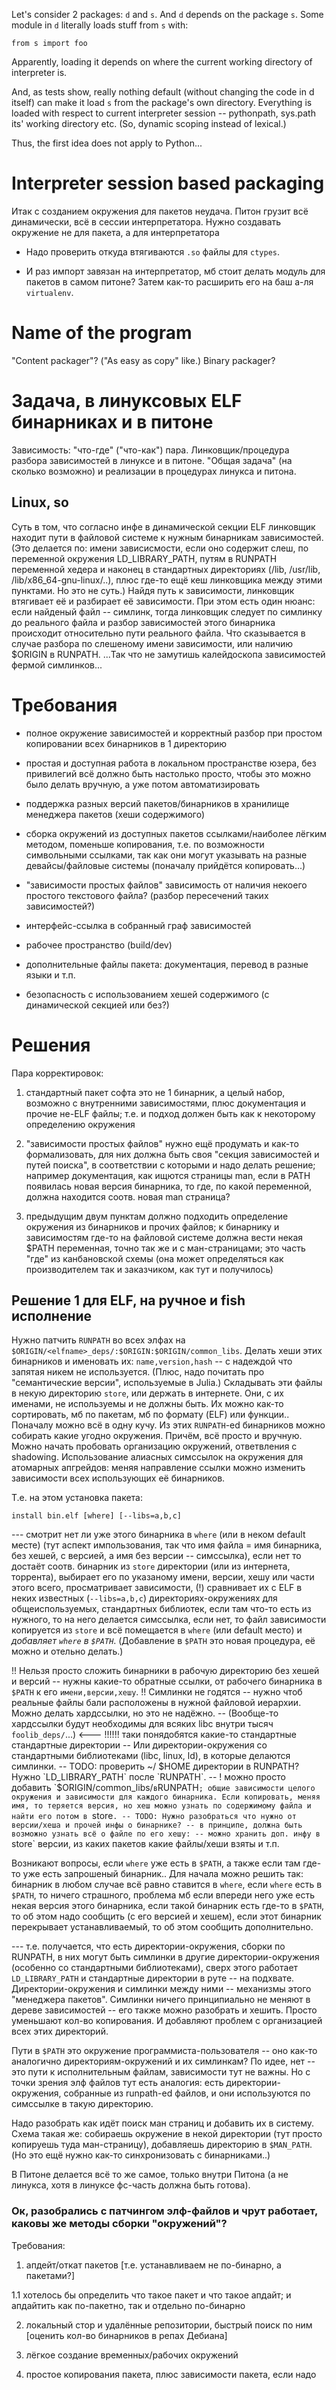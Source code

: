 Let's consider 2 packages: `d` and `s`.
And `d` depends on the package `s`.
Some module in `d` literally loads stuff from `s` with:

    from s import foo

Apparently, loading it depends on where the current working directory of interpreter is.

And, as tests show, really nothing default (without changing the code in d itself)
can make it load `s` from the package's own directory.
Everything is loaded with respect to current interpreter session -- pythonpath, sys.path its' working directory etc.
(So, dynamic scoping instead of lexical.)

Thus, the first idea does not apply to Python...


# Interpreter session based packaging

Итак с созданием окружения для пакетов неудача.
Питон грузит всё динамически, всё в сессии интерпретатора.
Нужно создавать окружение не для пакета, а для интерпретатора

* Надо проверить откуда втягиваются `.so` файлы для `ctypes`.

* И раз импорт завязан на интерпретатор, мб стоит делать модуль для пакетов в самом питоне?
  Затем как-то расширить его на баш а-ля `virtualenv`.




# Name of the program

"Content packager"?
("As easy as copy" like.)
Binary packager?





# Задача, в линуксовых ELF бинарниках и в питоне

Зависимость: "что-где" ("что-как") пара.
Линковщик/процедура разбора зависимостей в линуксе и в питоне.
"Общая задача" (на сколько возможно) и реализации в процедурах линукса и питона.

## Linux, so

Суть в том, что согласно инфе в динамической секции ELF
линковщик находит пути в файловой системе к нужным бинарникам зависимостей.
   (Это делается по:
   имени зависисмости, если оно содержит слеш,
   по переменной окружения LD_LIBRARY_PATH,
   путям в RUNPATH переменной хедера
   и наконец в стандартных директориях (/lib, /usr/lib, /lib/x86_64-gnu-linux/..),
   плюс где-то ещё кеш линковщика между этими пунктами.
   Но это не суть.)
Найдя путь к зависимости, линковщик втягивает её и разбирает её зависимости.
При этом есть один нюанс:
если найденый файл -- симлинк,
тогда линковщик следует по симлинку до реального файла
и разбор зависимостей этого бинарника происходит относительно пути реального файла.
Что сказывается в случае разбора по слешеному имени зависимости, или наличию $ORIGIN в RUNPATH.
...Так что не замутишь калейдоскопа зависимостей фермой симлинков...




# Требования

* полное окружение зависимостей и корректный разбор при простом копировании всех бинарников в 1 директорию

* простая и доступная работа в локальном пространстве юзера, без привилегий
  всё должно быть настолько просто, чтобы это можно было делать вручную, а уже потом автоматизировать

* поддержка разных версий пакетов/бинарников в хранилище менеджера пакетов (хеши содержимого)

* сборка окружений из доступных пакетов ссылками/наиболее лёгким методом, поменьше копирования,
  т.е. по возможности символьными ссылками, так как они могут указывать на разные девайсы/файловые системы
  (поначалу прийдётся копировать...)

* "зависимости простых файлов"
  зависимость от наличия некоего простого текстового файла?
  (разбор пересечений таких зависимостей?)

* интерфейс-ссылка в собранный граф зависимостей

* рабочее пространство (build/dev)

* дополнительные файлы пакета: документация, перевод в разные языки и т.п.

* безопасность с использованием хешей содержимого (с динамической секцией или без?)





# Решения

Пара корректировок:

1. стандартный пакет софта это не 1 бинарник,
   а целый набор, возможно с внутренними зависимостями,
   плюс документация и прочие не-ELF файлы;
   т.е. и подход должен быть как к некоторому определению окружения

2. "зависимости простых файлов" нужно ещё продумать и как-то формализовать,
   для них должна быть своя "секция зависимостей и путей поиска",
   в соответствии с которыми и надо делать решение;
   например документация, как ищются страницы man,
   если в PATH появилась новая версия бинарника,
   то где, по какой переменной, должна находится соотв. новая man страница?

3. предыдущим двум пунктам должно подходить определение окружения из бинарников и прочих файлов;
   к бинарнику и зависимостям где-то на файловой системе должна вести некая $PATH переменная,
   точно так же и с ман-страницами;
   это часть "где" из канбановской схемы
   (она может определяться как производителем так и заказчиком, как тут и получилось)




## Решение 1 для ELF, на ручное и fish исполнение

Нужно патчить `RUNPATH` во всех элфах на `$ORIGIN/<elfname>_deps/:$ORIGIN:$ORIGIN/common_libs`.
Делать хеши этих бинарников и именовать их:
`name,version,hash` -- с надеждой что запятая никем не используется.
(Плюс, надо почитать про "семантические версии", используемые в Julia.)
Складывать эти файлы в некую директорию `store`, или держать в интернете.
Они, с их именами, не используемы и не должны быть.
Их можно как-то сортировать, мб по пакетам, мб по формату (ELF) или функции.. Поначалу можно всё в одну кучу.
Из этих `RUNPATH`-ed бинарников можно собирать какие угодно окружения.
Причём, всё просто и вручную. Можно начать пробовать организацию окружений, ответвления с shadowing.
Использование алиасных симссылок на окружения для атомарных апгрейдов:
меняя направление ссылки можно изменить зависимости всех использующих её бинарников.

Т.е. на этом установка пакета:

    install bin.elf [where] [--libs=a,b,c]

--- смотрит нет ли уже этого бинарника в `where` (или в неком default месте)
(тут аспект импользования, так что имя файла = имя бинарника, без хешей, с версией, а имя без версии -- симссылка),
если нет то достаёт соотв. бинарник из `store` директории (или из интернета, торрента),
выбирает его по указаному имени, версии, хешу или части этого всего,
просматривает зависимости,
(!) сравнивает их с ELF в неких известных (`--libs=a,b,c`) директориях-окружениях для общеиспользуемых, стандартных библиотек,
если там что-то есть из нужного, то на него делается симссылка, если нет, то файл зависимости копируется из `store`
и всё помещается в `where` (или default место)
и *добавляет `where` в `$PATH`*. (Добавление в `$PATH` это новая процедура, её можно и отельно делать.)

!! Нельзя просто сложить бинарники в рабочую директорию без хешей и версий -- нужны какие-то обратные ссылки,
от рабочего бинарника в `$PATH` к его `имени,версии,хешу`. !!
Симлинки не годятся -- нужно чтоб реальные файлы бали расположены в нужной файловой иерархии.
Можно делать хардссылки, но это не надёжно.
-- (Вообще-то хардссылки будут необходимы для всяких libc внутри тысяч `foolib_deps/`...) <--- !!!!!! таки понядобятся какие-то стандартные стандартные директории
-- Или директории-окружения со стандартными библиотеками (libc, linux, ld), в которые делаются симлинки.
-- TODO: проверить ~/ $HOME директории в RUNPATH? Нужно `LD_LIBRARY_PATH` после `RUNPATH`.
-- ! можно просто добавить `$ORIGIN/common_libs/` в `RUNPATH`; общие зависимости целого окружения и зависимости для каждого бинарника.
Если копировать, меняя имя, то теряется версия, но хеш можно узнать по содержимому файла и найти его потом в `store`.
-- TODO: Нужно разобраться что нужно от версии/хеша и прочей инфы о бинарнике?
-- в принципе, должна быть возможно узнать всё о файле по его хешу:
-- можно хранить доп. инфу в `store` версии, из каких пакетов какие файлы/хеши взяты и т.п.

Возникают вопросы, если `where` уже есть в `$PATH`, а также если там где-то уже есть запрошеный бинарник..
Для начала можно решить так:
бинарник в любом случае всё равно ставится в `where`,
если `where` есть в `$PATH`, то ничего страшного, проблема мб если впереди него уже есть некая версия этого бинарника,
если такой бинарник есть где-то в `$PATH`, то об этом надо сообщить (с его версией и хешем),
если этот бинарник перекрывает устанавливаемый, то об этом сообщить дополнительно.

--- т.е. получается, что есть директории-окружения, сборки по RUNPATH,
в них могут быть симлинки в другие директории-окружения (особенно со стандартными библиотеками),
сверх этого работает `LD_LIBRARY_PATH` и стандартные директории в руте -- на подхвате.
Директории-окружения и симлинки между ними -- механизмы этого "менеджера пакетов".
Симлинки ничего принципиально не меняют в дереве зависимостей -- его также можно разобрать и хешить.
Просто уменьшают кол-во копирования. И добавляют проблем с организацией всех этих директорий.

Пути в `$PATH` это окружение программиста-пользователя -- оно как-то аналогично директориям-окружений и их симлинкам?
По идее, нет -- это пути к исполнительным файлам, зависимости тут не важны.
Но с точки зрения элф файлов тут есть аналогия:
есть директории-окружения, собранные из runpath-ed файлов,
и они используются по симссылке в такую директорию.

Надо разобрать как идёт поиск ман страниц и добавить их в систему.
Схема такая же: собираешь окружение в некой директории (тут просто копируешь туда ман-страницу),
добавляешь директорию в `$MAN_PATH`.
(Но это ещё нужно как-то синхронизовать с бинарниками..)

В Питоне делается всё то же самое, только внутри Питона
(а не линукса, хотя в линуксе фс-часть должна быть готова).


### Ок, разобрались с патчингом элф-файлов и чрут работает, каковы же методы сборки "окружений"?

Требования:

1. апдейт/откат пакетов [т.е. устанавливаем не по-бинарно, а пакетами?]

  1.1 хотелось бы определить что такое пакет и что такое апдайт;
      и апдайтить как по-пакетно, так и отдельно по-бинарно

2. локальный стор и удалённые репозитории, быстрый поиск по ним [оценить кол-во бинарников в репах Дебиана]

3. лёгкое создание временных/рабочих окружений

4. простое копирования пакета, плюс зависимости пакета, если надо




